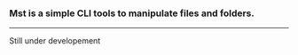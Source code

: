 ### Mst is a simple CLI tools to manipulate files and folders.
----------------------------------------------------------------------------------------------------------------------------------------------------------------------------------------------------
Still under developement
